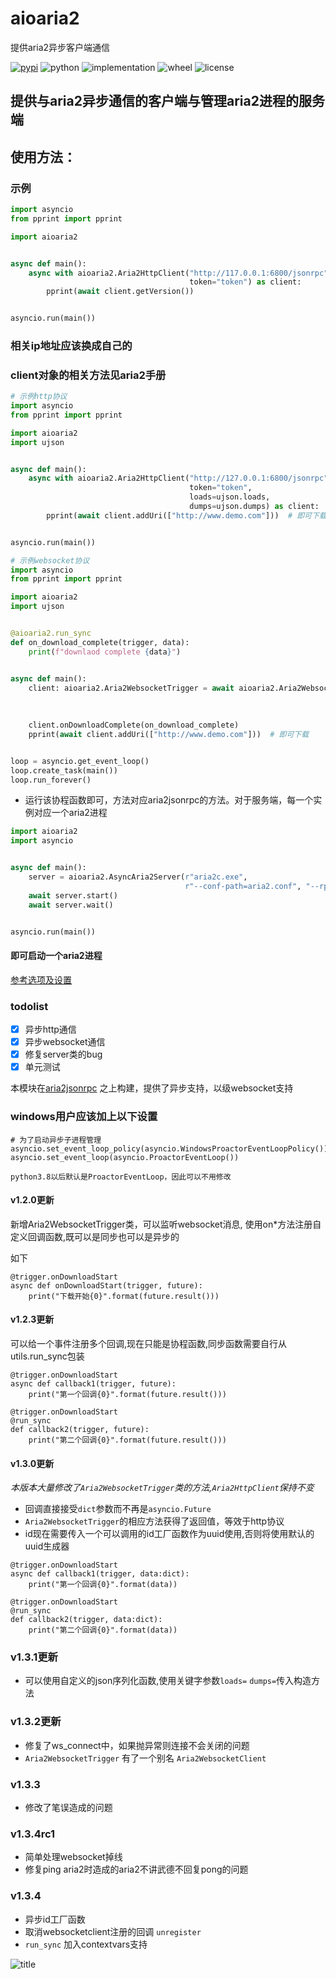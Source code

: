 # aioaria2

提供aria2异步客户端通信

[![pypi](https://img.shields.io/pypi/v/aioaria2.svg)](https://pypi.org/project/aioaria2/)
![python](https://img.shields.io/pypi/pyversions/aioaria2)
![implementation](https://img.shields.io/pypi/implementation/aioaria2)
![wheel](https://img.shields.io/pypi/wheel/aioaria2)
![license](https://img.shields.io/github/license/synodriver/aioaria2.svg)

## 提供与aria2异步通信的客户端与管理aria2进程的服务端

## 使用方法：

### 示例

```python
import asyncio
from pprint import pprint

import aioaria2


async def main():
    async with aioaria2.Aria2HttpClient("http://117.0.0.1:6800/jsonrpc",
                                        token="token") as client:
        pprint(await client.getVersion())


asyncio.run(main())
```

### 相关ip地址应该换成自己的

### client对象的相关方法见aria2手册

```python
# 示例http协议
import asyncio
from pprint import pprint

import aioaria2
import ujson


async def main():
    async with aioaria2.Aria2HttpClient("http://127.0.0.1:6800/jsonrpc",
                                        token="token",
                                        loads=ujson.loads,
                                        dumps=ujson.dumps) as client:
        pprint(await client.addUri(["http://www.demo.com"]))  # 即可下载


asyncio.run(main())
```

```python
# 示例websocket协议
import asyncio
from pprint import pprint

import aioaria2
import ujson


@aioaria2.run_sync
def on_download_complete(trigger, data):
    print(f"downlaod complete {data}")


async def main():
    client: aioaria2.Aria2WebsocketTrigger = await aioaria2.Aria2WebsocketTrigger.new("http://127.0.0.1:6800/jsonrpc",
                                                                                      token="token",
                                                                                      loads=ujson.loads,
                                                                                      dumps=ujson.dumps)
    client.onDownloadComplete(on_download_complete)
    pprint(await client.addUri(["http://www.demo.com"]))  # 即可下载


loop = asyncio.get_event_loop()
loop.create_task(main())
loop.run_forever()
```

- 运行该协程函数即可，方法对应aria2jsonrpc的方法。对于服务端，每一个实例对应一个aria2进程

```python
import aioaria2
import asyncio


async def main():
    server = aioaria2.AsyncAria2Server(r"aria2c.exe",
                                       r"--conf-path=aria2.conf", "--rpc-secret=admin", daemon=True)
    await server.start()
    await server.wait()


asyncio.run(main())
```

#### 即可启动一个aria2进程

[参考选项及设置](http://aria2.github.io/manual/en/html/)

### todolist

- [x] 异步http通信
- [x] 异步websocket通信
- [x] 修复server类的bug
- [x] 单元测试

本模块在[aria2jsonrpc](https://xyne.archlinux.ca/projects/python3-aria2jsonrpc)
之上构建，提供了异步支持，以级websocket支持

### windows用户应该加上以下设置

```
# 为了启动异步子进程管理
asyncio.set_event_loop_policy(asyncio.WindowsProactorEventLoopPolicy())
asyncio.set_event_loop(asyncio.ProactorEventLoop())
```

    python3.8以后默认是ProactorEventLoop，因此可以不用修改

#### v1.2.0更新

新增Aria2WebsocketTrigger类，可以监听websocket消息, 使用on*方法注册自定义回调函数,既可以是同步也可以是异步的

如下

```
@trigger.onDownloadStart
async def onDownloadStart(trigger, future):
    print("下载开始{0}".format(future.result()))
```

#### v1.2.3更新

可以给一个事件注册多个回调,现在只能是协程函数,同步函数需要自行从utils.run_sync包装

```
@trigger.onDownloadStart
async def callback1(trigger, future):
    print("第一个回调{0}".format(future.result()))

@trigger.onDownloadStart
@run_sync
def callback2(trigger, future):
    print("第二个回调{0}".format(future.result()))
```

#### v1.3.0更新

*本版本大量修改了```Aria2WebsocketTrigger```类的方法,```Aria2HttpClient```保持不变*

* 回调直接接受```dict```参数而不再是```asyncio.Future```
* ```Aria2WebsocketTrigger```的相应方法获得了返回值，等效于http协议
* id现在需要传入一个可以调用的id工厂函数作为uuid使用,否则将使用默认的uuid生成器


```
@trigger.onDownloadStart
async def callback1(trigger, data:dict):
    print("第一个回调{0}".format(data))

@trigger.onDownloadStart
@run_sync
def callback2(trigger, data:dict):
    print("第二个回调{0}".format(data))
```

### v1.3.1更新

* 可以使用自定义的json序列化函数,使用关键字参数```loads=``` ```dumps=```传入构造方法

### v1.3.2更新

* 修复了ws_connect中，如果抛异常则连接不会关闭的问题
* ```Aria2WebsocketTrigger``` 有了一个别名 ```Aria2WebsocketClient```

### v1.3.3

* 修改了笔误造成的问题

### v1.3.4rc1

* 简单处理websocket掉线
* 修复ping aria2时造成的aria2不讲武德不回复pong的问题

### v1.3.4

* 异步id工厂函数
* 取消websocketclient注册的回调 ```unregister```
* ```run_sync``` 加入contextvars支持


![title](https://konachan.com/sample/c7f565c0cd96e58908bc852dd754f61a/Konachan.com%20-%20302356%20sample.jpg)